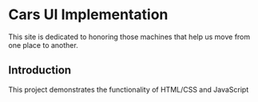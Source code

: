 # Cars UI Implementation
This site is dedicated to honoring those machines that help us move from one place to another.

## Introduction
This project demonstrates the functionality of HTML/CSS and JavaScript
